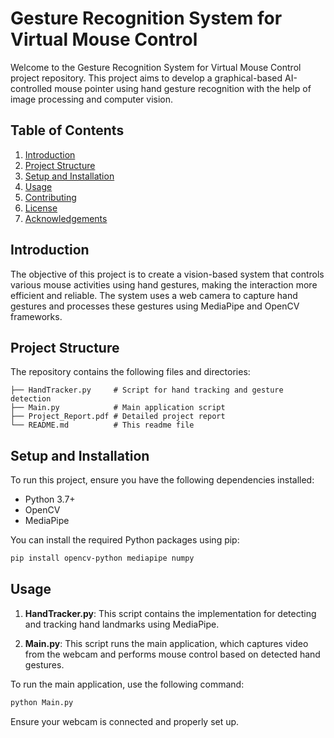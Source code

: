 
# Gesture Recognition System for Virtual Mouse Control

Welcome to the Gesture Recognition System for Virtual Mouse Control project repository. This project aims to develop a graphical-based AI-controlled mouse pointer using hand gesture recognition with the help of image processing and computer vision.

## Table of Contents
1. [Introduction](#introduction)
2. [Project Structure](#project-structure)
3. [Setup and Installation](#setup-and-installation)
4. [Usage](#usage)
5. [Contributing](#contributing)
6. [License](#license)
7. [Acknowledgements](#acknowledgements)

## Introduction
The objective of this project is to create a vision-based system that controls various mouse activities using hand gestures, making the interaction more efficient and reliable. The system uses a web camera to capture hand gestures and processes these gestures using MediaPipe and OpenCV frameworks.

## Project Structure
The repository contains the following files and directories:
```
├── HandTracker.py     # Script for hand tracking and gesture detection
├── Main.py            # Main application script
├── Project_Report.pdf # Detailed project report
└── README.md          # This readme file
```

## Setup and Installation
To run this project, ensure you have the following dependencies installed:
- Python 3.7+
- OpenCV
- MediaPipe

You can install the required Python packages using pip:
```bash
pip install opencv-python mediapipe numpy
```

## Usage
1. **HandTracker.py**: This script contains the implementation for detecting and tracking hand landmarks using MediaPipe.

2. **Main.py**: This script runs the main application, which captures video from the webcam and performs mouse control based on detected hand gestures.

To run the main application, use the following command:
```bash
python Main.py
```
Ensure your webcam is connected and properly set up.
